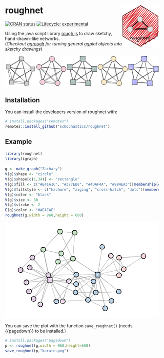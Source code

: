 
<!-- README.md is generated from README.Rmd. Please edit that file -->

# roughnet <img src="man/figures/logo.png" align="right" width="120px"/>

<!-- badges: start -->

[![CRAN
status](https://www.r-pkg.org/badges/version/roughnet)](https://CRAN.R-project.org/package=roughnet)
[![Lifecycle:
experimental](https://img.shields.io/badge/lifecycle-experimental-orange.svg)](https://www.tidyverse.org/lifecycle/#experimental)
<!-- badges: end -->

Using the java script library [rough.js](https://roughjs.com/) to draw
sketchy, hand-drawn-like networks.  
(*Checkout [ggrough](https://xvrdm.github.io/ggrough/) for turning
general ggplot objects into sketchy drawings*)

![](man/figures/example.png)

## Installation

You can install the developers version of roughnet with:

``` r
# install.packages("remotes")
remotes::install_github("schochastics/roughnet")
```

## Example

``` r
library(roughnet)
library(igraph)

g <- make_graph("Zachary")
V(g)$shape <- "circle"
V(g)$shape[c(1,34)] <- "rectangle"
V(g)$fill <- c("#E41A1C", "#377EB8", "#4DAF4A", "#984EA3")[membership(cluster_louvain(g))]
V(g)$fillstyle <- c("hachure", "zigzag", "cross-hatch", "dots")[membership(cluster_louvain(g))]
V(g)$color <- "black"
V(g)$size <- 30
V(g)$stroke <- 2
E(g)$color <- "#AEAEAE"
roughnet(g,width = 960,height = 600)
```

![](man/figures/karate.png)

You can save the plot with the function `save_roughnet()` (needs
{{pagedown}} to be installed.)

``` r
# install.packages("pagedown")
p <- roughnet(g,width = 960,height=600)
save_roughnet(p,"karate.png")
```
